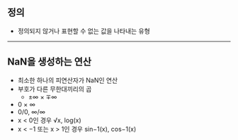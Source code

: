 ## 정의
- 정의되지 않거나 표현할 수 없는 값을 나타내는 유형
---
## NaN을 생성하는 연산
- 최소한 하나의 피연산자가 NaN인 연산
- 부호가 다른 무한대끼리의 곱 
	- ±∞ × ∓∞
- 0 × ∞
- 0/0, ∞/∞
- x < 0인 경우 √x,  log(x)
- x < −1 또는 x > 1인 경우 sin−1(x), cos−1(x)